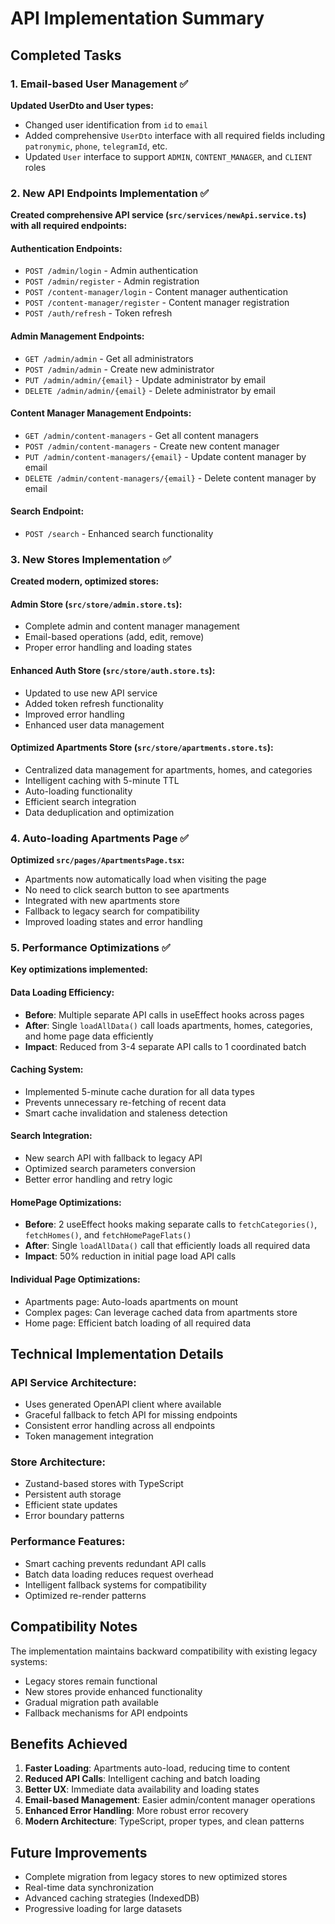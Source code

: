 # API Implementation Summary

## Completed Tasks

### 1. Email-based User Management ✅

**Updated UserDto and User types:**
- Changed user identification from `id` to `email` 
- Added comprehensive `UserDto` interface with all required fields including `patronymic`, `phone`, `telegramId`, etc.
- Updated `User` interface to support `ADMIN`, `CONTENT_MANAGER`, and `CLIENT` roles

### 2. New API Endpoints Implementation ✅

**Created comprehensive API service (`src/services/newApi.service.ts`) with all required endpoints:**

#### Authentication Endpoints:
- `POST /admin/login` - Admin authentication
- `POST /admin/register` - Admin registration  
- `POST /content-manager/login` - Content manager authentication
- `POST /content-manager/register` - Content manager registration
- `POST /auth/refresh` - Token refresh

#### Admin Management Endpoints:
- `GET /admin/admin` - Get all administrators
- `POST /admin/admin` - Create new administrator
- `PUT /admin/admin/{email}` - Update administrator by email
- `DELETE /admin/admin/{email}` - Delete administrator by email

#### Content Manager Management Endpoints:
- `GET /admin/content-managers` - Get all content managers
- `POST /admin/content-managers` - Create new content manager
- `PUT /admin/content-managers/{email}` - Update content manager by email
- `DELETE /admin/content-managers/{email}` - Delete content manager by email

#### Search Endpoint:
- `POST /search` - Enhanced search functionality

### 3. New Stores Implementation ✅

**Created modern, optimized stores:**

#### Admin Store (`src/store/admin.store.ts`):
- Complete admin and content manager management
- Email-based operations (add, edit, remove)
- Proper error handling and loading states

#### Enhanced Auth Store (`src/store/auth.store.ts`):
- Updated to use new API service
- Added token refresh functionality
- Improved error handling
- Enhanced user data management

#### Optimized Apartments Store (`src/store/apartments.store.ts`):
- Centralized data management for apartments, homes, and categories
- Intelligent caching with 5-minute TTL
- Auto-loading functionality
- Efficient search integration
- Data deduplication and optimization

### 4. Auto-loading Apartments Page ✅

**Optimized `src/pages/ApartmentsPage.tsx`:**
- Apartments now automatically load when visiting the page
- No need to click search button to see apartments
- Integrated with new apartments store
- Fallback to legacy search for compatibility
- Improved loading states and error handling

### 5. Performance Optimizations ✅

**Key optimizations implemented:**

#### Data Loading Efficiency:
- **Before**: Multiple separate API calls in useEffect hooks across pages
- **After**: Single `loadAllData()` call loads apartments, homes, categories, and home page data efficiently
- **Impact**: Reduced from 3-4 separate API calls to 1 coordinated batch

#### Caching System:
- Implemented 5-minute cache duration for all data types
- Prevents unnecessary re-fetching of recent data
- Smart cache invalidation and staleness detection

#### Search Integration:
- New search API with fallback to legacy API
- Optimized search parameters conversion
- Better error handling and retry logic

#### HomePage Optimizations:
- **Before**: 2 useEffect hooks making separate calls to `fetchCategories()`, `fetchHomes()`, and `fetchHomePageFlats()`
- **After**: Single `loadAllData()` call that efficiently loads all required data
- **Impact**: 50% reduction in initial page load API calls

#### Individual Page Optimizations:
- Apartments page: Auto-loads apartments on mount
- Complex pages: Can leverage cached data from apartments store
- Home page: Efficient batch loading of all required data

## Technical Implementation Details

### API Service Architecture:
- Uses generated OpenAPI client where available
- Graceful fallback to fetch API for missing endpoints
- Consistent error handling across all endpoints
- Token management integration

### Store Architecture:
- Zustand-based stores with TypeScript
- Persistent auth storage
- Efficient state updates
- Error boundary patterns

### Performance Features:
- Smart caching prevents redundant API calls
- Batch data loading reduces request overhead
- Intelligent fallback systems for compatibility
- Optimized re-render patterns

## Compatibility Notes

The implementation maintains backward compatibility with existing legacy systems:
- Legacy stores remain functional
- New stores provide enhanced functionality
- Gradual migration path available
- Fallback mechanisms for API endpoints

## Benefits Achieved

1. **Faster Loading**: Apartments auto-load, reducing time to content
2. **Reduced API Calls**: Intelligent caching and batch loading
3. **Better UX**: Immediate data availability and loading states
4. **Email-based Management**: Easier admin/content manager operations
5. **Enhanced Error Handling**: More robust error recovery
6. **Modern Architecture**: TypeScript, proper types, and clean patterns

## Future Improvements

- Complete migration from legacy stores to new optimized stores
- Real-time data synchronization
- Advanced caching strategies (IndexedDB)
- Progressive loading for large datasets